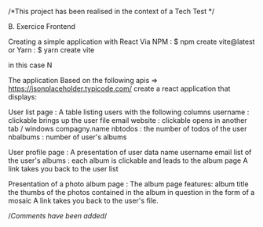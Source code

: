 /*This project has been realised in the context of a Tech Test */

B. Exercice Frontend

Creating a simple application with React
Via NPM : $ npm create vite@latest
or Yarn : $ yarn create vite

in this case N


The application
Based on the following apis => https://jsonplaceholder.typicode.com/ create a react application that
displays:

User list page : A table listing users with the following columns
username : clickable brings up the user file
email
website : clickable opens in another tab / windows
compagny.name
nbtodos : the number of todos of the user
nbalbums : number of user's albums

User profile page : A presentation of user data
name
username
email
list of the user's albums : each album is clickable and leads to the album page
A link takes you back to the user list

Presentation of a photo album page : The album page features:
album title
the thumbs of the photos contained in the album in question in the form of a mosaic
A link takes you back to the user's file.

/*Comments have been added*/